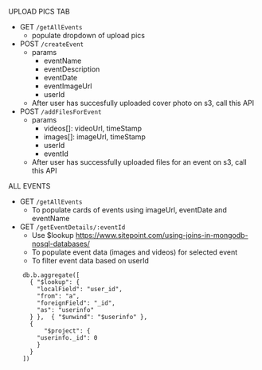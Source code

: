 UPLOAD PICS TAB

* GET `/getAllEvents`  
    * populate dropdown of upload pics
* POST `/createEvent` 
    * params
        * eventName
        * eventDescription
        * eventDate
        * eventImageUrl
        * userId
    * After user has succesfully uploaded cover photo on s3, call this API
* POST `/addFilesForEvent`
    * params
        * videos[]: videoUrl, timeStamp 
        * images[]: imageUrl, timeStamp
        * userId
        * eventId
    * After user has successfully uploaded files for an event on s3, call this API

ALL EVENTS

* GET `/getAllEvents`
    * To populate cards of events using imageUrl, eventDate and eventName
* GET `/getEventDetails/:eventId`
    * Use $lookup https://www.sitepoint.com/using-joins-in-mongodb-nosql-databases/
    * To populate event data (images and videos) for selected event
    * To filter event data based on userId

```
    db.b.aggregate([ 
      { "$lookup": {
        "localField": "user_id",
        "from": "a",
        "foreignField": "_id",
        "as": "userinfo"
      } },  { "$unwind": "$userinfo" },
      {
          "$project": {
        "userinfo._id": 0
        }
      }
    ])
`````